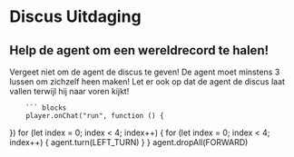# Discus Uitdaging

## Help de agent om een wereldrecord te halen!
Vergeet niet om de agent de discus te geven! De agent moet minstens 3 lussen om zichzelf heen maken! Let er ook op dat de agent de discus laat vallen terwijl hij naar voren kijkt!

        ``` blocks
        player.onChat("run", function () {
	
})
for (let index = 0; index < 4; index++) {
    for (let index = 0; index < 4; index++) {
        agent.turn(LEFT_TURN)
    }
}
agent.dropAll(FORWARD)


```
